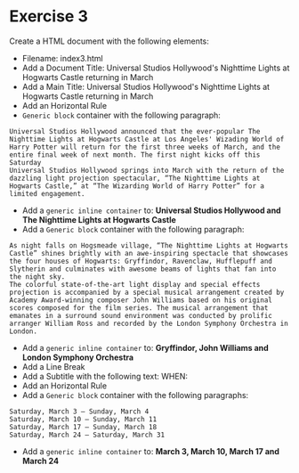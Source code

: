 # Exercise 3

Create a HTML document with the following elements:

* Filename: index3.html
* Add a Document Title: Universal Studios Hollywood's Nighttime Lights at Hogwarts Castle returning in March
* Add a Main Title: Universal Studios Hollywood's Nighttime Lights at Hogwarts Castle returning in March
* Add an Horizontal Rule
* `Generic block` container with the following paragraph:
```
Universal Studios Hollywood announced that the ever-popular The Nighttime Lights at Hogwarts Castle at Los Angeles' Wizading World of Harry Potter will return for the first three weeks of March, and the entire final week of next month. The first night kicks off this Saturday
Universal Studios Hollywood springs into March with the return of the dazzling light projection spectacular, “The Nighttime Lights at Hogwarts Castle,” at “The Wizarding World of Harry Potter” for a limited engagement.
```
* Add a `generic inline container` to: **Universal Studios Hollywood and The Nighttime Lights at Hogwarts Castle**
* Add a `Generic block` container with the following paragraph:
```
As night falls on Hogsmeade village, “The Nighttime Lights at Hogwarts Castle” shines brightly with an awe-inspiring spectacle that showcases the four houses of Hogwarts: Gryffindor, Ravenclaw, Hufflepuff and Slytherin and culminates with awesome beams of lights that fan into the night sky.
The colorful state-of-the-art light display and special effects projection is accompanied by a special musical arrangement created by Academy Award-winning composer John Williams based on his original scores composed for the film series. The musical arrangement that emanates in a surround sound environment was conducted by prolific arranger William Ross and recorded by the London Symphony Orchestra in London.
```
* Add a `generic inline container` to: **Gryffindor, John Williams and London Symphony Orchestra**
* Add a Line Break
* Add a Subtitle with the following text: WHEN:
* Add an Horizontal Rule
* Add a `Generic block` container with the following paragraphs:
```
Saturday, March 3 – Sunday, March 4
Saturday, March 10 – Sunday, March 11
Saturday, March 17 – Sunday, March 18
Saturday, March 24 – Saturday, March 31
```
* Add a `generic inline container` to: **March 3, March 10, March 17 and March 24**